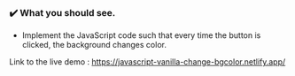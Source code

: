 ### :heavy_check_mark: What you should see.
- Implement the JavaScript code such that every time the button is clicked, the background changes color.

Link to the live demo : https://javascript-vanilla-change-bgcolor.netlify.app/
